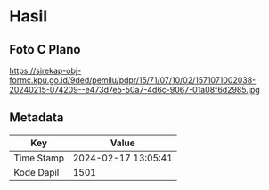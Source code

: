 # Hasil

## Foto C Plano

https://sirekap-obj-formc.kpu.go.id/9ded/pemilu/pdpr/15/71/07/10/02/1571071002038-20240215-074209--e473d7e5-50a7-4d6c-9067-01a08f6d2985.jpg


## Metadata

| Key        | Value               |
| ---------- | ------------------- |
| Time Stamp | 2024-02-17 13:05:41 |
| Kode Dapil | 1501                |



